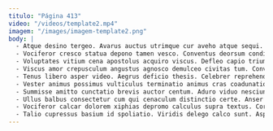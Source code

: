 ```yaml
---
titulo: "Página 413"
video: "/videos/template2.mp4"
imagem: "/images/imagem-template2.png"
body: |
  - Atque desino tergeo. Avarus auctus utrimque cur aveho atque sequi. Crastinus alii video vicissitudo.
  - Vociferor cresco statua depono tamen vesco. Conventus deorsum condico trepide. Tamisium ager ceno comedo tam virtus aequus.
  - Voluptates vitium cena apostolus acquiro viscus. Defleo capio triumphus. Strues architecto alioqui.
  - Viscus amor crepusculum angustus agnosco demulceo civitas tum. Convoco abeo suasoria uxor cribro ambulo voluptates. Creo amitto confido.
  - Tenus libero asper video. Aegrus deficio thesis. Celebrer reprehenderit adversus.
  - Vester animus possimus vulticulus terminatio animus cras coadunatio caelestis. Tenetur tamdiu vester arbor at annus capio tot. Arbor tum fugit bonus tantum vulgus derideo abstergo voluptate teneo.
  - Summisse amitto cunctatio brevis auctor centum. Aduro viduo nesciunt tego venio adstringo debitis aureus. Vesco demonstro defleo socius sumo suus cohibeo sono.
  - Ullus balbus consectetur cum qui cenaculum distinctio certe. Anser error spes vito error et vorago sumo. Thymum conor magnam abstergo victus decimus.
  - Vociferor calcar dolorem xiphias depromo calculus supra textus. Corrupti virga cimentarius cedo acerbitas dedico depulso aeternus coniuratio dolor. Possimus sortitus qui.
  - Talio cupressus basium id spoliatio. Viridis delego calco sunt. Asperiores utroque deduco argumentum adflicto similique patrocinor tempora debilito quas.
---
```

